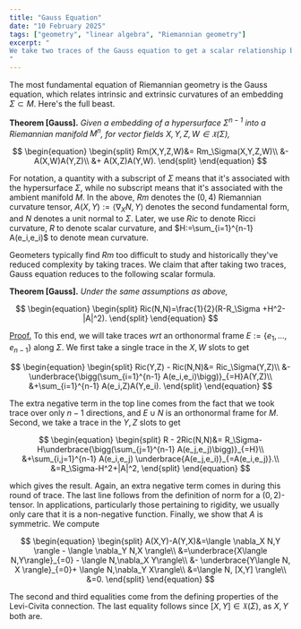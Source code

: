 ```yaml
---
title: "Gauss Equation"
date: "10 February 2025"
tags: ["geometry", "linear algebra", "Riemannian geometry"]
excerpt: "
We take two traces of the Gauss equation to get a scalar relationship between intrinsic and extrinsic curvature quantities of an embedding.
"
---
```


The most fundamental equation of Riemannian geometry is the Gauss equation, which relates intrinsic and extrinsic curvatures of an embedding $\Sigma\subset M$. Here's the full beast.

$$\text{ }$$

**Theorem [Gauss].** _Given a embedding of a hypersurface $\Sigma^{n-1}$ into a Riemannian manifold $M^n$, for vector fields $X,Y,Z,W\in \mathfrak{X}(\Sigma)$,_

$$
\begin{equation}
\begin{split}
Rm(X,Y,Z,W)&= Rm_\Sigma(X,Y,Z,W)\\
&- A(X,W)A(Y,Z)\\
&+ A(X,Z)A(Y,W).
\end{split}
\end{equation}
$$

$$\text{ }$$

For notation, a quantity with a subscript of $\Sigma$ means that it's associated with the hypersurface $\Sigma$, while no subscript means that it's associated with the ambient manifold $M$. In the above, $Rm$ denotes the $(0,4)$ Riemannian curvature tensor,
$A(X,Y):=\langle \nabla_X N, Y\rangle$ denotes the second fundamental form, and $N$ denotes a unit normal to $\Sigma$. Later, we use $Ric$ to denote Ricci curvature, $R$ to denote scalar curvature, and $H:=\sum_{i=1}^{n-1} A(e_i,e_i)$ to denote mean curvature.

$$\text{ }$$

Geometers typically find $Rm$ too difficult to study and historically they've reduced complexity by taking traces. We claim that after taking two traces, Gauss equation reduces to the following scalar formula.

$$\text{ }$$

**Theorem [Gauss].** _Under the same assumptions as above,_

$$
\begin{equation}
\begin{split}
Ric(N,N)=\frac{1}{2}(R-R_\Sigma +H^2-|A|^2).
\end{split}
\end{equation}
$$

$$\text{ }$$

<u>Proof.</u> To this end, we will take traces _wrt_ an orthonormal frame $E:=\{e_1,...,e_{n-1}\}$ along $\Sigma$. We first take a single trace in the $X,W$ slots to get

$$
\begin{equation}
\begin{split}
Ric(Y,Z) - Ric(N,N)&= Ric_\Sigma(Y,Z)\\
&- \underbrace{\bigg(\sum_{i=1}^{n-1} A(e_i,e_i)\bigg)}_{=H}A(Y,Z)\\
&+\sum_{i=1}^{n-1}  A(e_i,Z)A(Y,e_i).
\end{split}
\end{equation}
$$

The extra negative term in the top line comes from the fact that we took trace over only $n-1$ directions, and $E\cup N$ is an orthonormal frame for $M$. Second, we take a trace in the $Y,Z$ slots to get

$$
\begin{equation}
\begin{split}
R - 2Ric(N,N)&= R_\Sigma- H\underbrace{\bigg(\sum_{j=1}^{n-1} A(e_j,e_j)\bigg)}_{=H}\\
&+\sum_{i,j=1}^{n-1}  A(e_i,e_j) \underbrace{A(e_j,e_i)}_{=A(e_i,e_j)}.\\
&=R_\Sigma-H^2+|A|^2,
\end{split}
\end{equation}
$$

which gives the result. Again, an extra negative term comes in during this round of trace. The last line follows from the definition of norm for a $(0,2)$-tensor. In applications, particularly those pertaining to rigidity, we usually only care that it is a non-negative function. Finally, we show that $A$ is symmetric. We compute

$$
\begin{equation}
    \begin{split}
        A(X,Y)-A(Y,X)&=\langle \nabla_X N,Y \rangle - \langle \nabla_Y N,X \rangle\\
        &=\underbrace{X\langle N,Y\rangle}_{=0} - \langle N,\nabla_X Y\rangle\\
        &- \underbrace{Y\langle  N, X \rangle}_{=0}+ \langle N,\nabla_Y X\rangle\\
        &=\langle N, [X,Y] \rangle\\
        &=0.
    \end{split}
\end{equation}
$$

The second and third equalities come from the defining properties of the Levi-Civita connection. The last equality follows since $[X,Y]\in \mathfrak{X}(\Sigma)$, as $X,Y$ both are.
